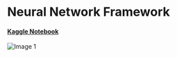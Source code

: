 # Neural Network Framework

#### [Kaggle Notebook](https://www.kaggle.com/lildatascientist/neural-network-from-scratch)

![Image 1](https://user-images.githubusercontent.com/55096567/146824419-f6e8d108-10c6-467a-ab24-1a23e50e7362.png)
